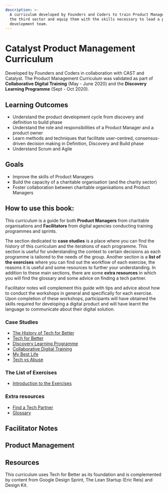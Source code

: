 ```yaml
---
description: >-
  A curriculum developed by Founders and Coders to train Product Managers within
  the third sector and equip them with the skills necessary to lead a product
  development team.
---
```


# Catalyst Product Management Curriculum

Developed by Founders and Coders in collaboration with CAST and Catalyst.
The Product Management Curriculum was validated as part of **Collaborative Digital Training** (May - June 2020) and the **Discovery Learning Programme** (Sept - Oct 2020).

## Learning Outcomes

- Understand the product development cycle from discovery and definition to build phase
- Understand the role and responsibilities of a Product Manager and a product owner
- Learn methods and techniques that facilitate user-centred, consensus-driven decision making in Definition, Discovery and Build phase
- Understand Scrum and Agile

## Goals

- Improve the skills of Product Managers
- Build the capacity of a charitable organisation \(and the charity sector\)
- Foster collaboration between charitable organisations and Product Managers

## How to use this book:

This curriculum is a guide for both **Product Managers** from charitable organisations and **Facilitators** from digital agencies conducting training programmes and sprints.

The section dedicated to **case studies** is a place where you can find the history of this curriculum and the iterations of each programme. This section is useful for understanding the context to certain decisions as each programme is tailored to the needs of the group.
Another section is a **list of the exercises** where you can find out the workflow of each exercise, the reasons it is useful and some resources to further your understanding.
In addition to these main sections, there are some **extra resources** in which you will find the glossary and some advice on finding a tech partner.

Facilitator notes will complement this guide with tips and advice about how to conduct the workshops in general and specifically for each exercise.
Upon completion of these workshops, participants will have obtained the skills required for developing a digital product and will have learnt the language to communicate about their digital solution.


### Case Studies

- [The History of Tech for Better](case-studies/history.md)
- [Tech for Better](case-studies/TFB.md)
- [Discovery Learning Programme](case-studies/DLP.md)
- [Collaborative Digital Training](case-studies/CDT.md)
- [My Best Life](case-studies/MBL.md)
- [Tech vs Abuse](case-studies/TvA.md)

### The List of Exercises

- [Introduction to the Exercises](list-of-exercises/README.md)

### Extra resources
- [Find a Tech Partner](extra-resources/finding-a-tech-partner.md)
- [Glossary](extra-resources/glossary.md)

## Facilitator Notes

## Product Management

## Resources

This curriculum uses Tech for Better as its foundation and is complemented by content from Google Design Sprint, The Lean Startup \(Eric Reis\) and Design Kit.
